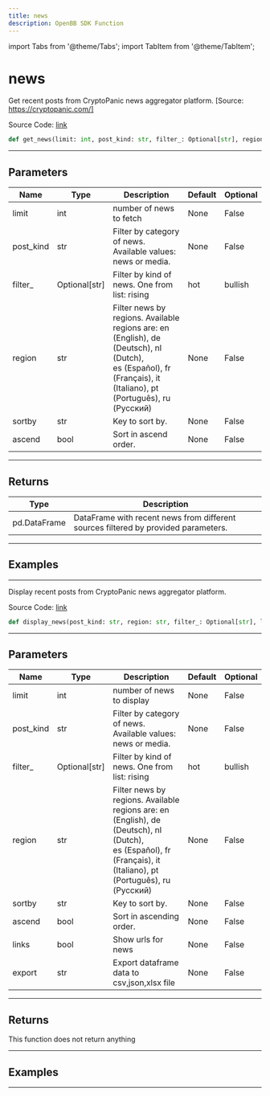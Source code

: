 ```yaml
---
title: news
description: OpenBB SDK Function
---
```


import Tabs from '@theme/Tabs';
import TabItem from '@theme/TabItem';

# news

<Tabs>
<TabItem value="model" label="Model" default>

Get recent posts from CryptoPanic news aggregator platform. [Source: https://cryptopanic.com/]

Source Code: [link](https://github.com/OpenBB-finance/OpenBBTerminal/tree/main/openbb_terminal/cryptocurrency/overview/cryptopanic_model.py#L158)

```python
def get_news(limit: int, post_kind: str, filter_: Optional[str], region: str, source: Optional[str], symbol: Optional[str], sortby: str, ascend: bool) -> DataFrame
```
---

## Parameters

| Name | Type | Description | Default | Optional |
| ---- | ---- | ----------- | ------- | -------- |
| limit | int | number of news to fetch | None | False |
| post_kind | str | Filter by category of news. Available values: news or media. | None | False |
| filter_ | Optional[str] | Filter by kind of news. One from list: rising|hot|bullish|bearish|important|saved|lol | None | False |
| region | str | Filter news by regions. Available regions are: en (English), de (Deutsch), nl (Dutch),<br/>es (Español), fr (Français), it (Italiano), pt (Português), ru (Русский) | None | False |
| sortby | str | Key to sort by. | None | False |
| ascend | bool | Sort in ascend order. | None | False |

---

## Returns

| Type | Description |
| ---- | ----------- |
| pd.DataFrame | DataFrame with recent news from different sources filtered by provided parameters. |

---

## Examples

---



</TabItem>
<TabItem value="view" label="View">

Display recent posts from CryptoPanic news aggregator platform.

Source Code: [link](https://github.com/OpenBB-finance/OpenBBTerminal/tree/main/openbb_terminal/cryptocurrency/overview/cryptopanic_view.py#L17)

```python
def display_news(post_kind: str, region: str, filter_: Optional[str], limit: int, sortby: str, ascend: bool, links: bool, export: str) -> None
```
---

## Parameters

| Name | Type | Description | Default | Optional |
| ---- | ---- | ----------- | ------- | -------- |
| limit | int | number of news to display | None | False |
| post_kind | str | Filter by category of news. Available values: news or media. | None | False |
| filter_ | Optional[str] | Filter by kind of news. One from list: rising|hot|bullish|bearish|important|saved|lol | None | False |
| region | str | Filter news by regions. Available regions are: en (English), de (Deutsch), nl (Dutch),<br/>es (Español), fr (Français), it (Italiano), pt (Português), ru (Русский) | None | False |
| sortby | str | Key to sort by. | None | False |
| ascend | bool | Sort in ascending order. | None | False |
| links | bool | Show urls for news | None | False |
| export | str | Export dataframe data to csv,json,xlsx file | None | False |

---

## Returns

This function does not return anything

---

## Examples

---



</TabItem>
</Tabs>